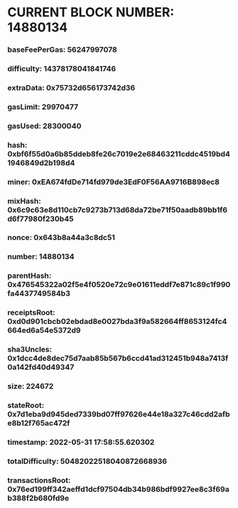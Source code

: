# CURRENT BLOCK NUMBER: 14880134

### baseFeePerGas: 56247997078
### difficulty: 14378178041841746
### extraData: 0x75732d656173742d36
### gasLimit: 29970477
### gasUsed: 28300040
### hash: 0xbf6f55d0a6b85ddeb8fe26c7019e2e68463211cddc4519bd41946849d2b198d4
### miner: 0xEA674fdDe714fd979de3EdF0F56AA9716B898ec8
### mixHash: 0x6c9c63e8d110cb7c9273b713d68da72be71f50aadb89bb1f6d6f77980f230b45
### nonce: 0x643b8a44a3c8dc51
### number: 14880134
### parentHash: 0x476545322a02f5e4f0520e72c9e01611eddf7e871c89c1f990fa4437749584b3
### receiptsRoot: 0xd0d901cbcb02ebdad8e0027bda3f9a582664ff8653124fc4664ed6a54e5372d9
### sha3Uncles: 0x1dcc4de8dec75d7aab85b567b6ccd41ad312451b948a7413f0a142fd40d49347
### size: 224672
### stateRoot: 0x7d1eba9d945ded7339bd07ff97626e44e18a327c46cdd2afbe8b12f765ac472f
### timestamp: 2022-05-31 17:58:55.620302
### totalDifficulty: 50482022518040872668936
### transactionsRoot: 0x76ed199ff342aeffd1dcf97504db34b986bdf9927ee8c3f69ab388f2b680fd9e
